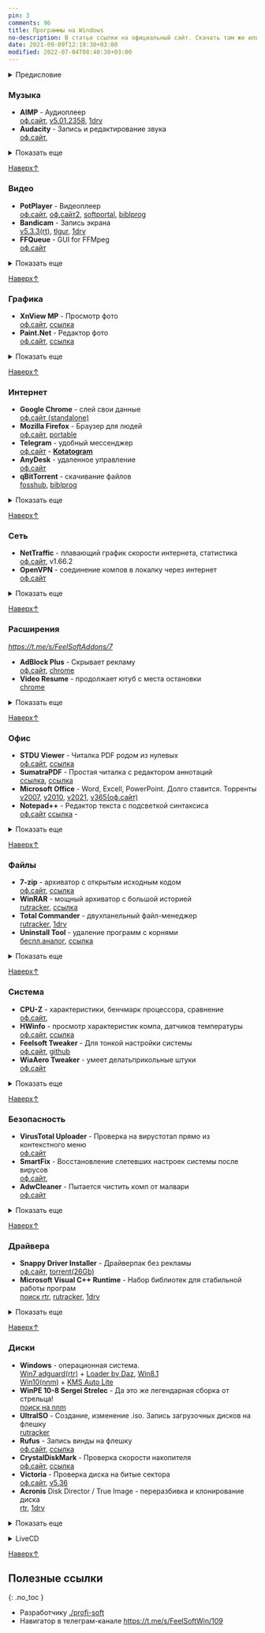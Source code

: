 ```yaml
---
pin: 3
comments: 96
title: Программы на Windows
no-description: В статье ссылки на официальный сайт. Скачать там же или на веб-диске
date: 2021-09-09T12:19:30+03:00
modified: 2022-07-04T08:40:38+03:00
---
```




<details markdown="1"><summary markdown="0">Предисловие</summary>
<div style="font-size: 13px;">
В статье ссылки на официальный сайт. Скачать там же или на веб-диске. [**Google Drive**](https://drive.google.com/drive/folders/1cGj7vn2WOUWIua2UW_5ZgH6gj1qhH29I), 
[**Telegram**](https://t.me/FeelSoftWin/105), 
[**OneDrive**](https://1drv.ms/f/s!An7p8rERUur5gg4V5MscshoeOfgs), 
[**Проф. софт**](./profi-soft)
</div>

- toc
{:toc}

</details>



### Музыка
- **AIMP** - Аудиоплеер<br>
  [оф.сайт](http://www.aimp.ru/?do=download&os=windows), 
  [v5.01.2358](https://tlgur.com/d/81vnoBPG), 
  [1drv](https://1drv.ms/u/s!An7p8rERUur5iQ4UdkvwRjPUOL7T?e=5I3nCp)
- **Audacity** - Запись и редактирование звука<br>
  [оф.сайт](https://www.audacityteam.org/download/), 

<details markdown="1"><summary markdown="0">Показать еще</summary>

- **VoiceMeeter Banana** - виртуальный микшер.  
  [оф.сайт](https://vb-audio.com/Voicemeeter/banana.htm#:~:text=Install Voicemeeter)
- **Equalizer APO** - нативный эквалайзер на всю систему.  
  [оф.сайт]([https://equalizerapo.com/#installation](https://equalizerapo.com/download.html))
- **UV SoundRecorder** - записать звук одновременно c микрофона и колонок.  
  [оф.сайт](https://uvsoftium.ru/products/uvsoundrecorder#:~:text=Скачать для Windows)
</details>

[Наверх↑](#top)



### Видео
- **PotPlayer** - Видеоплеер<br>
  [оф.сайт](https://potplayer.ru/download/), 
  [оф.сайт2](https://potplayer.daum.net/), 
  [softportal](https://www.softportal.com/get-21466-potplayer.html), 
  [biblprog](https://biblprog.org.ua/ru/daum_potplayer/download/)
- **Bandicam** - Запись экрана<br>
  [v5.3.3(rt)](https://rutracker.org/forum/viewtopic.php?t=5001428), 
  [tlgur](https://tlgur.com/d/4x5Nb5x8), 
  [1drv](https://1drv.ms/u/s!An7p8rERUur5iSrG0CR4Ya19Bkva)
- **FFQueue** - GUI for FFMpeg<br>
  [оф.сайт](http://ffqueue.bruchhaus.dk/Download.aspx)

<details markdown="1"><summary markdown="0">Показать еще</summary>

- **HandBrake** - Конвернтер видео. Тормозной<br>
  [оф.сайт](https://handbrake.fr/downloads.php)
- **Avidemux**
- **Any Video Converter** 
- **MakeMKV**
</details>

[Наверх↑](#top)



### Графика
- **XnView MP** - Просмотр фото<br>
  [оф.сайт](https://www.xnview.com/en/xnviewmp/#downloads), 
  [ссылка](#)
- **Paint.Net** - Редактор фото<br>
  [оф.сайт](https://paintnet.ru/download/),
  [ссылка](#)  

<details markdown="1"><summary markdown="0">Показать еще</summary>

- **Krita** - крутая рисовалка для графического планшета
</details>

[Наверх↑](#top)



### Интернет
- **Google Chrome** - слей свои данные<br>
  [оф.сайт (standalone)](http://google.com/intl/ru/chrome/?standalone=1)
- **Mozilla Firefox** - Браузер для людей<br>
  [оф.сайт](https://www.mozilla.org/ru/firefox/all/), 
  [portable](https://portableapps.com/apps/internet/firefox_portable#:~:text=Russian)
- **Telegram** - удобный мессенджер<br>
  [оф.сайт](https://desktop.telegram.org/) - 
  [**Kotatogram**](https://kotatogram.github.io/ru/download/#beta)
- **AnyDesk** - удаленное управление<br>
  [оф.сайт](http://anydesk.com/ru/downloads)
- **qBitTorrent** - скачивание файлов<br>
  [fosshub](http://fosshub.com/qBittorrent.html#:~:text=x64), 
  [biblprog](http://biblprog.org.ua/ru/qbittorrent/download)

<details markdown="1"><summary markdown="0">Показать еще</summary>

- ...
</details>

[Наверх↑](#top)



### Сеть
- **NetTraffic** - плавающий график скорости интернета, статистика<br>
  [оф.сайт](https://www.venea.net/web/downloads_start/nettraffic),
  v1.66.2
- **OpenVPN** - cоединение компов в локалку через интернет<br>
  [оф.сайт](https://openvpn.net/community-downloads/)

<details markdown="1"><summary markdown="0">Показать еще</summary>

- **Networx** - мониторинг скорости сети<br>
  [v5.5(free)](http://biblprog.org.ua/ru/networx/download), 
- **CCProxy** - прокси-сервер
- **ChromeCacheView** - сохранение закешированных браузером файлов  
  [оф.сайт](https://www.nirsoft.net/utils/chrome_cache_view.html#:~:text=Download%20ChromeCacheView)
</details>

[Наверх↑](#top)



### Расширения
*<https://t.me/s/FeelSoftAddons/7>*
- **AdBlock Plus** - Скрывает рекламу<br>
  [оф.сайт](https://adblockplus.org/ru/download),
  [chrome](https://chrome.google.com/webstore/detail/adblock-plus-free-ad-bloc/cfhdojbkjhnklbpkdaibdccddilifddb?hl=ru)
- **Video Resume** - продолжает ютуб с места остановки<br>
  [chrome](https://chrome.google.com/webstore/detail/video-resumer/bongjkoajofkfpofginnhecihgaeldpe)

<details markdown="1"><summary markdown="0">Показать еще</summary>
- **Blank New Tab Page** - заменяет стартовую страницу на пустую.
  [оф.сайт](https://yuhaofe.com/blank-new-tab-page),
  [chrome](https://chrome.google.com/webstore/detail/blank-new-tab-page-white/jmbngnnlimnakiibacglaeflpghellfh)
- **Quick Bookmarks Menu** - быстрый доступ к закладкам<br>
  [оф.сайт](https://yuhaofe.com/quick-bookmarks-menu),
  [chrome](https://chrome.google.com/webstore/detail/quick-bookmarks-menu/fkemipdcgbeknabedhecepcebhlnlhbf)
- **Переводчик SailorMax** - удобный, универсальный<br>
  [opera](https://addons.opera.com/ru/extensions/details/translator/), 
  [firefox](https://addons.mozilla.org/ru/firefox/addon/translator-2/)
- **DarkReader** - затемняет страницы<br>
  [оф.сайт](https://darkreader.org/)
- **Sponsor Block** - вырезает нативную реклам в ютубе<br>
  [оф.сайт](https://sponsor.ajay.app/)
- **Steam Recorder** - Скачивание видео и трансляций<br>
  [оф.сайт](https://www.hlsloader.com/install.html), 
  [chrome](https://chrome.google.com/webstore/detail/stream-recorder-download/iogidnfllpdhagebkblkgbfijkbkjdmm)
- **Yandex Acces** - доступ к вк, ок и афк<br>
  [ссылка](#)
- **Windscribe** - Платный VPN-сервис для разблокировки сайтов<br>
  [оф.сайт](https://rus.windscribe.com/download)
- **Video Downloader Plus** - скачивает видео из фейсбука<br>
  [chrome](https://chrome.google.com/webstore/detail/video-downloader-plus/cfejhehdhaaeoiahaojjhmjaihjaodcf)
</details>

[Наверх↑](#top)



### Офис
- **STDU Viewer** - Читалка PDF родом из нулевых<br>
  [оф.сайт](http://www.stdutility.com/stduviewer.html), 
  [ссылка](#)
- **SumatraPDF** - Простая читалка с редактором аннотаций<br>
  [ссылка](https://www.sumatrapdfreader.org/download-free-pdf-viewer), 
  [ссылка](#)
- **Microsoft Office** - Word, Excell, PowerPoint. Долго ставится. Торренты<br>
  [v2007](http://nnmclub.to/forum/viewtopic.php?t=1282841), 
  [v2010](http://nnmclub.to/forum/viewtopic.php?t=1376069), 
  [v2021](https://rutracker.org/forum/viewtopic.php?t=6087671), 
  [v365(оф.сайт)](https://www.office.com/?auth=2)
- **Notepad++** - Редактор текста с подсветкой синтаксиса<br>
  [оф.сайт](https://notepad-plus-plus.org/downloads/)
  [ссылка](#) - 

<details markdown="1"><summary markdown="0">Показать еще</summary>

- Dynalist. Списки с бесконечной вложенностью, markdown
- Notable
- Obsidian
- Notion
</details>

[Наверх↑](#top)



### Файлы
- **7-zip** - архиватор с открытым исходным кодом<br>
  [оф.сайт](https://www.7-zip.org/download.html), 
  [ссылка](#)
- **WinRAR** - мощный архиватор с большой историей<br>
  [rutracker](http://rutracker.org/forum/tracker.php?nm=winrar), 
  [ссылка](#)
- **Total Commander** - двухпанельный файл-менеджер<br>
  [rutracker](https://rutracker.org/forum/tracker.php?nm=Total+Commander+PowerPack), 
  [1drv](https://1drv.ms/u/s!An7p8rERUur5iHQV5MscshoeOfgs)
- **Uninstall Tool** - удаление программ с корнями<br>
  [беспл.аналог](https://geekuninstaller.com/ru/download), 
  [ссылка](#)

<details markdown="1"><summary markdown="0">Показать еще</summary>

- **WizTree** - анализ места на диске<br>
  [оф.сайт](https://diskanalyzer.com/download), 
  [ссылка](#)
- **Duplicate File Detector** - поиск дубликатов файлов<br>
  [1drv](https://1drv.ms/u/s!An7p8rERUur5hGYV5MscshoeOfgs)
- **WinDirStat**<br>
  [оф.сайт](https://windirstat.net/download.html)
</details>

[Наверх↑](#top)



### Система
- **CPU-Z** - характеристики, бенчмарк процессора, сравнение<br>
  [оф.сайт](https://www.cpuid.com/softwares/cpu-z.html#download), 
- **HWinfo** - просмотр характеристик компа, датчиков температуры<br>
  [оф.сайт](https://www.hwinfo.com/download/), 
  [ссылка](#)
- **Feelsoft Tweaker** - Для тонкой настройки системы<br>
  [оф.сайт](https://linker.pp.ua/projects/tweaker.html), 
  [github](https://github.com/Feelcame/feelsoft-tweaker/releases)
- **WiaAero Tweaker** - умеет делатьприкольные штуки  
  [оф.сайт](https://winaero.com/)
  
<details markdown="1"><summary markdown="0">Показать еще</summary>

- **Win Updates Disabler** - отключает обновления даже в Win 10 Home  
  [оф.сайт](https://www.site2unblock.com/win-updates-disabler/),
  [softportal](https://www.softportal.com/get-42359-win-updates-disabler.html)
- **AIDA64** - просмотр характеристик компа. платкая<br>
  [rtr](http://rutracker.org/forum/tracker.php?nm=aida64), 
  [ссылка](#)
- **Furmark** - нагружает видуху по полной для проверки стабильности<br>
  [оф.сайт](https://geeks3d.com/furmark/downloads/), 
- **Process Monitor** - Мониторит изменения реестра в реальном времени<br>
  [softportal](https://www.softportal.com/get-17885-process-monitor.html)
</details>

[Наверх↑](#top)



### Безопасность 
- **VirusTotal Uploader** - Проверка на вирустотал прямо из контекстного меню<br>
  [оф.сайт](http://virustotal.com/ru/documentation/desktop-applications/windows-uploader)
- **SmartFix** - Восстановление слетевших настроек системы после вирусов<br>
  [оф.сайт](https://smartfix.pro/), 
- **AdwCleaner** - Пытается чистить комп от малвари<br>
  [оф.сайт](https://ru.malwarebytes.com/adwcleaner/)

<details markdown="1"><summary markdown="0">Показать еще</summary>

- **Unchecky** - Снимает галочки при установке софта<br>
  [оф.сайт](https://unchecky.com/), 
- **Cureit** - Бесплатный одноразовой антивирус<br>
  [biblprog](http://biblprog.org.ua/ru/dr_web_cureit), 
</details>

[Наверх↑](#top)



### Драйвера
- **Snappy Driver Installer** - Драйверпак без рекламы<br>
  [оф.сайт](https://sdi-tool.org/download/), 
  [torrent(26Gb)](https://sdi-tool.org/SDI_Update.torrent)
- **Microsoft Visual C++ Runtime** - Набор библиотек для стабильной работы програм<br>
  [поиск rtr](https://rutracker.org/forum/tracker.php?f=1042&nm=Microsoft+Visual+C%2B%2B), 
  [rutracker](https://rutracker.org/forum/viewtopic.php?t=5953213), 
  [1drv](#)

<details markdown="1"><summary markdown="0">Показать еще</summary>

- **DirectX** - Для работы игр и графических приложений<br>
  [оф.сайт(web)](https://www.microsoft.com/ru-ru/download/details.aspx?id=35), 
  [автономный](http://www.microsoft.com/en-us/download/confirmation.aspx?id=8109)
- **NetFramework** - Либы для некоторых прог<br>
  [оф.сайт](https://dotnet.microsoft.com/download/dotnet-framework), 
- **Набор обновлений Windows 7** - Лучше ставить винду с уже интегрированными обновами<br>
  [simplix](https://blog.simplix.info/updatepack7r2/)
- Nvidia, AMD
</details>

[Наверх↑](#top)



### Диски
- **Windows** - операционная система. <br>
  [Win7 adguard(rtr)](https://rutracker.org/forum/tracker.php?f=2153&o=1&s=2&sd=1&nm=+Windows+7+adguard) +
  [Loader by Daz](https://nnmclub.to/forum/tracker.php?nm=Windows+Loader+Daz), 
  [Win8.1](https://nnmclub.to/forum/viewtopic.php?t=1524993)
  <br>
  [Win10(nnm)](http://nnmclub.to/forum/tracker.php?f=504&nm=windows) +
  [KMS Auto Lite](http://nnmclub.to/forum/tracker.php?nm=KMSAuto)
- **WinPE 10-8 Sergei Strelec** - Да это же легендарная сборка от стрельца!<br>
  [поиск на nnm](https://nnmclub.to/forum/tracker.php?f=764&nm=Strelec)
- **UltraISO** - Cоздание, изменение .iso. Запись загрузочных дисков на флешку  
  [rutracker](http://rutracker.org/forum/tracker.php?nm=ultraiso)
- **Rufus** - Запись винды на флешку  
  [оф.сайт](https://rufus.ie/ru/#download), 
  [ссылка](#)
- **CrystalDiskMark** - Проверка скорости накопителя<br>
  [оф.сайт](https://crystalmark.info/en/download/#CrystalDiskMark), 
  [ссылка](#)
- **Victoria** - Проверка диска на битые сектора<br>
  [оф.сайт](https://hdd.by/victoria/#:~:text=Download%20the%20latest%20version), 
  [v5.36](#)
- **Acronis** Disk Director / True Image - переразбивка и клонирование диска<br>
  [rtr](http://rutracker.org/forum/viewtopic.php?t=5691998), 
  [1drv](https://1drv.ms/u/s!An7p8rERUur5iHkfRYAlJvhEuU1V)

<details markdown="1"><summary markdown="0">Показать еще</summary>

- **BOOTICE** - Редактор загрузчика  
  [ссылка](#)
- **WinNTSetup** - Установка новой винды без заходов в биос  
  [v4.2sfx](https://t.me/s/FeelSoftWin/238) - 
  [оф.сайт(без либ)](http://wntsetup.ru/)
- **Easy BCD** - Редактор загрузчика с красивым GUI    
  [v4.2](https://tlgur.com/d/4rqo5v7g)
</details>
<p></p>

<details markdown="1"><summary markdown="0">LiveCD</summary>

- [2k10 Live 7.37 (обновляемая авторская раздача)](https://nnmclub.to/forum/viewtopic.php?t=806125). Много всего ненужного
- [RusLive](https://usbtor.ru/viewtopic.php?t=1367&start=555) (более не обновляется)
- [AdminPE](https://rutracker.org/forum/viewtopic.php?t=4684460)
- [AdminPE10](https://rutracker.org/forum/viewtopic.php?t=5141967)
- [MSDaRT](https://rutracker.org/forum/viewtopic.php?t=4456092)
- [Windows PE x64 by evgen_b Acronis edition (2021.05.30)](https://rutracker.org/forum/viewtopic.php?t=5765167)
- [Acronis BootCD 10PE x86x64 by naifle (26.09.2018)](https://rutracker.org/forum/viewtopic.php?t=5536761). топчик
</details>

[Наверх↑](#top)


 



## Полезные ссылки  
{: .no_toc }
- Разработчику [./profi-soft](./profi-soft.md)
- Навигатор в телеграм-канале <https://t.me/s/FeelSoftWin/109>

<!-- 
<details markdown="1"><summary markdown="0">+ Открой спойлер что бы посмотреть навигатор в телеграм-канале</summary>
<center><a style="font-size: 13px;" href="https://t.me/s/FeelSoftWin/109"><strong>t.me/FeelSoftWin</strong></a></center>  
<script async src="https://telegram.org/js/telegram-widget.js?15" data-telegram-post="FeelSoftWin/109" data-width="100%"></script>
</details>
-->





